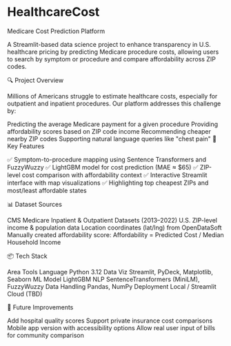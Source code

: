 # HealthcareCost
Medicare Cost Prediction Platform

A Streamlit-based data science project to enhance transparency in U.S. healthcare pricing by predicting Medicare procedure costs, allowing users to search by symptom or procedure and compare affordability across ZIP codes.

🔍 Project Overview

Millions of Americans struggle to estimate healthcare costs, especially for outpatient and inpatient procedures. Our platform addresses this challenge by:

Predicting the average Medicare payment for a given procedure
Providing affordability scores based on ZIP code income
Recommending cheaper nearby ZIP codes
Supporting natural language queries like "chest pain"
🎯 Key Features

✅ Symptom-to-procedure mapping using Sentence Transformers and FuzzyWuzzy
✅ LightGBM model for cost prediction (MAE ≈ $65)
✅ ZIP-level cost comparison with affordability context
✅ Interactive Streamlit interface with map visualizations
✅ Highlighting top cheapest ZIPs and most/least affordable states

📊 Dataset Sources

CMS Medicare Inpatient & Outpatient Datasets (2013–2022)
U.S. ZIP-level income & population data
Location coordinates (lat/lng) from OpenDataSoft
Manually created affordability score:
Affordability = Predicted Cost / Median Household Income


📦 Tech Stack

Area	           Tools
Language	       Python 3.12
Data Viz	       Streamlit, PyDeck, Matplotlib, Seaborn
ML Model	       LightGBM
NLP	             SentenceTransformers (MiniLM), FuzzyWuzzy
Data Handling	   Pandas, NumPy
Deployment	     Local / Streamlit Cloud (TBD)


📌 Future Improvements

Add hospital quality scores
Support private insurance cost comparisons
Mobile app version with accessibility options
Allow real user input of bills for community comparison
